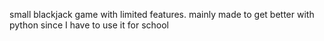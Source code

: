 small blackjack game with limited features. mainly made to get better with python since I have to use it for school
